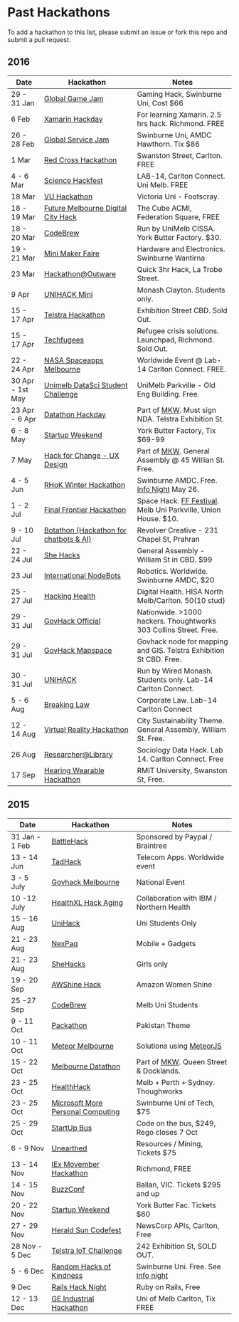 Past Hackathons
=====================

To add a hackathon to this list, please submit an issue or fork this repo and submit a pull request.

## 2016

| Date            | Hackathon                                                | Notes            |
| --------------- | -------------------------------------------------------- | --------------------- |
| 29 - 31 Jan | [Global Game Jam](http://globalgamejam.org/2016/jam-sites/melbourne) | Gaming Hack, Swinburne Uni, Cost $66 |
| 6 Feb      | [Xamarin Hackday](http://xamarinhackday.com/melbourne/)   |  For learning Xamarin. 2.5 hrs hack. Richmond. FREE   |
| 26 - 28 Feb      | [Global Service Jam](http://www.eventbrite.com.au/e/global-service-jam-melbourne-2016-feb-26-28-tickets-20993628508?aff=es2)   |  Swinburne Uni, AMDC Hawthorn. Tix $86   |
| 1 Mar     | [Red Cross Hackathon](https://www.eventbrite.com.au/e/red-cross-hackathon-advancing-social-cohesion-tickets-20937217782?aff=es2)   |  Swanston Street, Carlton. FREE   |
| 4 - 6 Mar | [Science Hackfest](http://sciencehackau.github.io/melbourne/)   |  LAB-14, Carlton Connect. Uni Melb. FREE |
| 18 Mar  | [VU Hackathon](https://fbcdn-sphotos-b-a.akamaihd.net/hphotos-ak-xaf1/t31.0-8/s960x960/12195059_1190870377611299_8531768420151598936_o.jpg)   |  Victoria Uni - Footscray.  |
| 18 - 19 Mar | [Future Melbourne Digital City Hack](http://participate.melbourne.vic.gov.au/future/events/future-melbourne-digital-city-hack-2016) | The Cube ACMI, Federation Square, FREE |
| 18 - 20 Mar  | [CodeBrew](http://codebrew.net.au/)   |  Run by UniMelb CISSA. York Butter Factory. $30.  |
| 19 - 21 Mar  | [Mini Maker Faire](https://www.eventbrite.com.au/e/melbourne-mini-maker-faire-tickets-20716280954) | Hardware and Electronics. Swinburne Wantirna |
| 23 Mar  | [Hackathon@Outware](http://www.codeforaustralia.org/events/hackathon-outware-mobile)   |  Quick 3hr Hack, La Trobe Street. |
| 9 Apr  | [UNIHACK Mini](https://www.eventbrite.com.au/e/unihack-mini-tickets-22729603857) | Monash Clayton. Students only. |
| 15 - 17 Apr  | [Telstra Hackathon](https://www.eventbrite.com.au/e/telstra-hackathon-tickets-21750621695?aff=ebrowse)   |  Exhibition Street CBD. Sold Out. |
| 15 - 17 Apr  | [Techfugees](http://techfugees.com/)   |  Refugee crisis solutions. Launchpad, Richmond. Sold Out. |
| 22 - 24 Apr  | [ NASA Spaceapps Melbourne](https://2016.spaceappschallenge.org/locations/melbourne-australia)   |  Worldwide Event @ Lab-14 Carlton Connect. FREE. |
| 30 Apr - 1st May   | [Unimelb DataSci Student Challenge](http://www.unimelb.dsschack.com) | UniMelb Parkville - Old Eng Building. Free.| 
| 23 Apr - 6 Apr   | [Datathon Hackday](http://www.datasciencemelbourne.com/datathon2016) | Part of [MKW](http://www.thatsmelbourne.com.au/Whatson/knowledgeweek/Pages/knowledgeweek.aspx). Must sign NDA. Telstra Exhibition St. | 
| 6 - 8 May   | [Startup Weekend](http://www.up.co/communities/australia/melbourne/startup-weekend/8515) | York Butter Factory, Tix $69-99 | 
| 7 May  | [Hack for Change - UX Design](https://generalassemb.ly/education/hack-for-change-a-ux-design-hackathon-for-melbourne-knowledge-week/melbourne/21596) | Part of [MKW](http://www.thatsmelbourne.com.au/Whatson/knowledgeweek/Pages/knowledgeweek.aspx). General Assembly @ 45 Willian St. Free. |
| 4 - 5 Jun  | [RHoK Winter Hackathon](http://www.meetup.com/Random-Hacks-of-Kindness-Melbourne/events/229654072/)   |  Swinburne AMDC. Free. [Info Night](http://www.meetup.com/Random-Hacks-of-Kindness-Melbourne/events/229654057/) May 26. |
| 1 - 2 Jul    | [Final Frontier Hackathon](http://www.finalfrontier.co/hackathon/) | Space Hack. [FF Festival](http://www.meetup.com/MelSpaceNet/events/229194680/). Melb Uni Parkville, Union House. $10. |
| 9 - 10 Jul  | [Botathon (Hackathon for chatbots & AI)](http://botathon.club)   |  Revolver Creative - 231 Chapel St, Prahran  |
| 22 - 24 Jul  | [She Hacks](https://www.eventbrite.com.au/e/shehacks-melbourne-2016-tickets-25075280840)   |  General Assembly - William St in CBD. $99  |
| 23 Jul    | [International NodeBots](http://www.eventbrite.com.au/e/international-nodebots-day-melbourne-2016-tickets-25227432931) |  Robotics. Worldwide. Swinburne AMDC, $20 |
| 25 - 27 Jul  | [Hacking Health](http://www.hisa.org.au/hic/hackinghealth/)   |  Digital Health. HISA North Melb/Carlton. $50 ($10 stud) |
| 29 - 31 Jul  | [GovHack Official](http://portal.govhack.org/locations/vic/melbourne.html)   |  Nationwide. >1000 hackers. Thoughtworks 303 Collins Street. Free. |
| 29 - 31 Jul  | [GovHack Mapspace](http://portal.govhack.org/locations/vic/melbourne-mapspace.html)   |  Govhack node for mapping and GIS. Telstra Exhibition St CBD. Free. |
| 30 - 31 Jul  | [UNIHACK](http://unihack.net/2016/)   |  Run by Wired Monash. Students only. Lab-14 Carlton Connect. |
| 5 - 6 Aug   | [Breaking Law](https://m.facebook.com/events/525430017643156/) | Corporate Law. Lab-14 Carlton Connect |
| 12 - 14 Aug  | [Virtual Reality Hackathon](http://medialab.futureearth.org/anthronaut/melbourne/)   |  City Sustainability Theme. General Assembly, William St. Free. |
| 26 Aug | [Researcher@Library](http://library.unimelb.edu.au/research/researcher@library-week/hackathon) | Sociology Data Hack. Lab 14. Carlton Connect. Free |
| 17 Sep | [Hearing Wearable Hackathon](https://www.eventbrite.com.au/e/hearing-focused-e-sewingwearable-technology-hackathon-tickets-26886634648) | RMIT University, Swanston St, Free. |

## 2015

| Date            | Hackathon                                                | Notes            |
| --------------- | -------------------------------------------------------- | --------------------- |
| 31 Jan - 1 Feb  | [BattleHack](https://2015.battlehack.org/melbourne)    | Sponsored by Paypal / Braintree   |
| 13 - 14 Jun      | [TadHack](http://tadhack.com/2015/tadhack-global/#melbourne)   | Telecom Apps. Worldwide event   |
| 3 - 5 July      | [Govhack Melbourne](https://www.govhack.org/)         | National Event   |
| 10 -12 July      | [HealthXL Hack Aging](http://healthxl.org/hack-aging/)     | Collaboration with IBM / Northern Health  |
| 15 - 16 Aug     | [UniHack](http://unihack.net/)                        | Uni Students Only     |
| 21 - 23 Aug     | [NexPaq](http://nexpaq.com/hackathon/)                | Mobile + Gadgets     |
| 21 - 23 Aug     | [SheHacks](http://www.eventbrite.com.au/e/shehacks-melbourne-2015-tickets-17540605423)         | Girls only    |
| 19 - 20 Sep     | [AWShine Hack](http://aws.amazon.com/events/awshine/)           | Amazon Women Shine    |
|  25 -27 Sep     | [CodeBrew](http://www.eventbrite.com.au/e/codebrew-tickets-17094447954)           | Melb Uni Students    |
| 9 - 11 Oct     | [Packathon](http://www.eventbrite.com/e/pakathon-melbourne-hackathon-2015-tickets-18466988259?aff=es2)           | Pakistan Theme   |
| 10 - 11 Oct     | [Meteor Melbourne](http://www.meetup.com/Meteor-Melbourne/events/225578389/)           | Solutions using [MeteorJS](https://www.meteor.com/) |
| 15 - 22 Oct    | [Melbourne Datathon](http://datathon.zusedigital.com/)    | Part of [MKW](http://www.thatsmelbourne.com.au/Whatson/knowledgeweek/Pages/knowledgeweek.aspx). Queen Street & Docklands.   |
| 23 - 25 Oct     | [HealthHack](http://www.healthhack.com.au/)           | Melb + Perth + Sydney. Thoughworks    |
| 23 - 25 Oct     | [Microsoft More Personal Computing](https://www.eventbrite.com/e/microsoft-more-personal-computing-hackathon-tickets-18444311432)    | Swinburne Uni of Tech, $75  |
| 25 - 29 Oct     | [StartUp Bus](https://australia.startupbus.com/)    | Code on the bus, $249, Rego closes 7 Oct  |
| 6 - 9 Nov       | [Unearthed](http://www.eventbrite.com.au/e/unearthed-melbourne-2015-tickets-17916271049)   |  Resources / Mining, Tickets $75 |
| 13 - 14 Nov       | [IEx Movember Hackathon](https://www.eventbrite.com.au/e/hackathon-movember-edition-tickets-19090733899)   |  Richmond, FREE |
| 14 - 15 Nov       | [BuzzConf](https://buzzconf.io/register/)   |  Ballan, VIC. Tickets $295 and up |
| 20 - 22 Nov       | [Startup Weekend](http://www.up.co/communities/australia/startup-weekend/7862)   |  York Butter Fac. Tickets $60 |
| 27 - 29 Nov  | [Herald Sun Codefest](http://www.hscodefest.com/) |  NewsCorp APIs, Carlton, Free |
| 28 Nov - 5 Dec | [Telstra IoT Challenge](https://www.eventbrite.com.au/e/telstra-internet-of-things-challenge-tickets-18772842076)   |  242 Exhibition St, SOLD OUT. |
| 5 - 6 Dec       | [Random Hacks of Kindness](http://www.meetup.com/Random-Hacks-of-Kindness-Melbourne/events/225364767/)   | Swinburne Uni. Free. See [Info night](http://www.meetup.com/Random-Hacks-of-Kindness-Melbourne/events/225192666/)   |
| 9 Dec       | [Rails Hack Night](http://www.meetup.com/Ruby-On-Rails-Oceania-Melbourne/events/225247010/) | Ruby on Rails, Free |
| 12 - 13 Dec       | [GE Industrial Hackathon](https://www.eventbrite.com.au/e/ge-industrial-hackathon-melbourne-tickets-19308479181)   | Uni of Melb Carlton, Tix FREE  |
